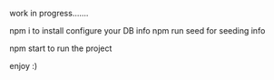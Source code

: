 work in progress.......

npm i to install
configure your DB info
npm run seed for seeding info

npm start to run the project

enjoy :)
